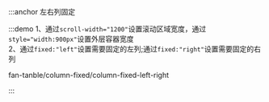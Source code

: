 :::anchor 左右列固定

:::demo 1、通过`scroll-width="1200"`设置滚动区域宽度，通过`style="width:900px"`设置外层容器宽度<br>2、通过`fixed:"left"`设置需要固定的左列;通过`fixed:"right"`设置需要固定的右列

fan-tanble/column-fixed/column-fixed-left-right

:::
